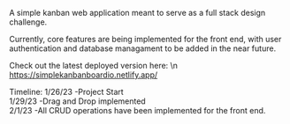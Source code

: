 A simple kanban web application meant to serve as a full stack design challenge.

Currently, core features are being implemented for the front end, with user authentication and database managament to be added in the near future.

Check out the latest deployed version here: \n
https://simplekanbanboardio.netlify.app/

Timeline: 
1/26/23 -Project Start\
1/29/23 -Drag and Drop implemented\
2/1/23 -All CRUD operations have been implemented for the front end.
